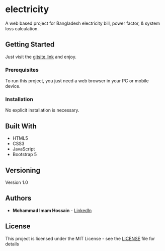 # electricity

A web based project for Bangladesh electricity bill, power factor, & system loss calculation.

## Getting Started

Just visit the [gitsite link](https://devimam.github.io/electricity/) and enjoy.

### Prerequisites

To run this project, you just need a web browser in your PC or mobile device.

### Installation

No explicit installation is necessary.

## Built With

* HTML5
* CSS3
* JavaScript
* Bootstrap 5

## Versioning

Version 1.0

## Authors

* **Mohammad Imam Hossain** - [LinkedIn](https://www.linkedin.com/in/mohammad-imam/)

## License

This project is licensed under the MIT License - see the [LICENSE](LICENSE) file for details
